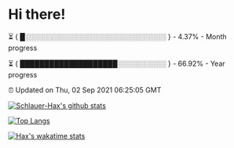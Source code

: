 # Hi there!

⏳ { █░░░░░░░░░░░░░░░░░░░░░░░░░░░░░ } - 4.37% - Month progress

⏳ { ████████████████████░░░░░░░░░░ } - 66.92% - Year progress

⏰ Updated on Thu, 02 Sep 2021 06:25:05 GMT


[![Schlauer-Hax's github stats](https://github-readme-stats.vercel.app/api?username=Schlauer-Hax&show_icons=true&theme=dark&count_private=true)](https://github.com/Schlauer-Hax)


[![Top Langs](https://github-readme-stats.vercel.app/api/top-langs/?username=Schlauer-Hax&layout=compact&theme=dark)](https://github.com/Schlauer-Hax?tab=repositories)


[![Hax's wakatime stats](https://github-readme-stats.vercel.app/api/wakatime?username=Hax&theme=dark)](https://wakatime.com/@Hax)

